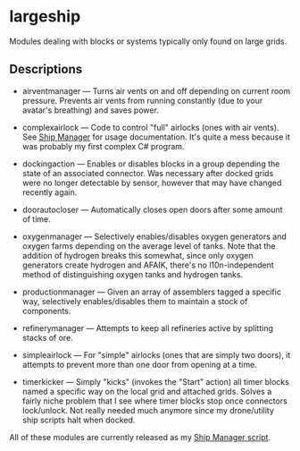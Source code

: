 # largeship #

Modules dealing with blocks or systems typically only found on large grids.

## Descriptions ##

 * airventmanager &mdash; Turns air vents on and off depending on current room pressure. Prevents air vents from running constantly (due to your avatar's breathing) and saves power.

 * complexairlock &mdash; Code to control "full" airlocks (ones with air vents). See [Ship Manager][shipmanager] for usage documentation. It's quite a mess because it was probably my first complex C# program.

 * dockingaction &mdash; Enables or disables blocks in a group depending the state of an associated connector. Was necessary after docked grids were no longer detectable by sensor, however that may have changed recently again.

 * doorautocloser &mdash; Automatically closes open doors after some amount of time.
 
 * oxygenmanager &mdash; Selectively enables/disables oxygen generators and oxygen farms depending on the average level of tanks. Note that the addition of hydrogen breaks this somewhat, since only oxygen generators create hydrogen and AFAIK, there's no l10n-independent method of distinguishing oxygen tanks and hydrogen tanks.
 
 * productionmanager &mdash; Given an array of assemblers tagged a specific way, selectively enables/disables them to maintain a stock of components.
 
 * refinerymanager &mdash; Attempts to keep all refineries active by splitting stacks of ore.
 
 * simpleairlock &mdash; For "simple" airlocks (ones that are simply two doors), it attempts to prevent more than one door from opening at a time.
 
 * timerkicker &mdash; Simply "kicks" (invokes the "Start" action) all timer blocks named a specific way on the local grid and attached grids. Solves a fairly niche problem that I see where timer blocks stop once connectors lock/unlock. Not really needed much anymore since my drone/utility ship scripts halt when docked.

All of these modules are currently released as my [Ship Manager script][shipmanager].

[shipmanager]: https://steamcommunity.com/sharedfiles/filedetails/?id=474902825

